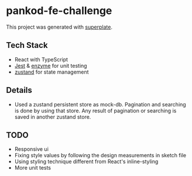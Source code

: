 # pankod-fe-challenge

This project was generated with [superplate](https://github.com/pankod/superplate).

## Tech Stack

- React with TypeScript
- [Jest](https://github.com/facebook/jest) & [enzyme](https://github.com/enzymejs/enzyme) for unit testing
- [zustand](https://github.com/pmndrs/zustand) for state management

## Details

- Used a zustand persistent store as mock-db. Pagination and searching is done by using that store. Any result of pagination or searching is saved in another zustand store.

## TODO

- Responsive ui
- Fixing style values by following the design measurements in sketch file
- Using styling technique different from React's inline-styling
- More unit tests
